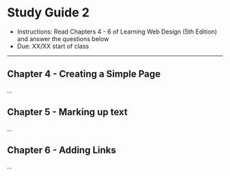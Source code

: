 # Study Guide 2

- Instructions: Read Chapters 4 - 6 of Learning Web Design (5th Edition) and answer the questions below
- Due: XX/XX start of class

<hr>

## Chapter 4 - Creating a Simple Page

*...*

## Chapter 5 - Marking up text

*...*

## Chapter 6 - Adding Links

*...*
